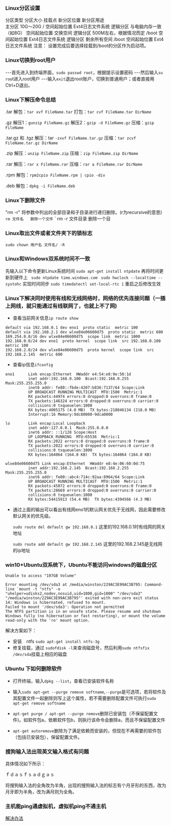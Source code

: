 ### Linux分区设置
分区类型            分区大小            挂载点        新分区位置             新分区用途    
  主分区              10G～20G            /         空间起始位置          Ext4日志文件系统
  逻辑分区        与电脑内存一致（如8G）               空间起始位置             交换空间
  逻辑分区        500M左右，根据情况而定     /boot     空间起始位置          Ext4日志文件系统
  逻辑分区             剩余所有空间         /boot     空间起始位置          Ext4日志文件系统
  注意： 设置完成后要选择挂载到/boot的分区作为启动项。

### Linux切换到root用户
---首先进入到终端界面，`sudo passwd root`，根据提示设置密码
  ---然后输入`su roo`t进入root用户
  ---输入`exit`退出root账户，切换到普通用户；或者直接用Ctrl+D退出。

### Linux下解压命令总结
.tar 
  解包：`tar xvf FileName.tar`
  打包：`tar cvf FileName.tar DirName`

  .gz
  解压1：`gunzip FileName.gz`
  解压2：`gzip -d FileName.gz`
  压缩：`gzip FileName`

  .tar.gz 和 .tgz
  解压：tar `-zxvf FileName.tar.gz`
  压缩：`tar zcvf FileName.tar.gz DirName`

  .zip
  解压：`unzip FileName.zip`
  压缩：`zip FileName.zip DirName`

  .rar
  解压：`rar x FileName.rar`
  压缩：`rar a FileName.rar DirName`

  .rpm
  解包：`rpm2cpio FileName.rpm | cpio -div`

  .deb
  解包：`dpkg -i FileName.deb`

### Linux下删除文件
"rm -r" 将参数中列出的全部目录和子目录进行递归删除。(r为recursive的意思)
 ` rm 文件名   删除一个文件`
 ` rm -r 文件目录  删除一个目

### Linux取出文件或者文件夹下的锁标志
`sudo chown 用户名 文件名/ -R`

### Linux和Windows双系统时间不一致
先输入以下命令更新Linux系统时间
  `sudo apt-get install ntpdate`
  再将时间更新到硬件上
 ` sudo ntpdate time.windows.com`
 ` sudo hwclock --localtime --systohc`
  实现时间同步
  `sudo timedatectl set-local-rtc 1`
  重启之后修改生效

### Linux下解决同时使用有线和无线网络时，网络的优先连接问题（一插上网线，就只能通过有线联网了，也就上不了网)

- 查看当前网关信息`ip route show`

```
default via 192.168.0.1 dev eno1  proto static  metric 100 
default via 192.168.2.1 dev wlxe84e06600d75  proto static  metric 600 
169.254.0.0/16 dev wlxe84e06600d75  scope link  metric 1000 
192.168.0.0/24 dev eno1  proto kernel  scope link  src 192.168.0.100  metric 100 
192.168.2.0/24 dev wlxe84e06600d75  proto kernel  scope link  src 192.168.2.145  metric 600 
```

- 查看ip信息`ifconfig`

```
eno1      Link encap:Ethernet  HWaddr e4:54:e8:9e:50:1d  
          inet addr:192.168.0.100  Bcast:192.168.0.255  Mask:255.255.255.0
          inet6 addr: fe80::fbde:4207:b836:7137/64 Scope:Link
          UP BROADCAST RUNNING MULTICAST  MTU:1500  Metric:1
          RX packets:44974 errors:0 dropped:0 overruns:0 frame:0
          TX packets:146324 errors:0 dropped:0 overruns:0 carrier:0
          collisions:0 txqueuelen:1000 
          RX bytes:4005175 (4.0 MB)  TX bytes:218046134 (218.0 MB)
          Interrupt:16 Memory:9dc80000-9dca0000 

lo        Link encap:Local Loopback  
          inet addr:127.0.0.1  Mask:255.0.0.0
          inet6 addr: ::1/128 Scope:Host
          UP LOOPBACK RUNNING  MTU:65536  Metric:1
          RX packets:2022 errors:0 dropped:0 overruns:0 frame:0
          TX packets:2022 errors:0 dropped:0 overruns:0 carrier:0
          collisions:0 txqueuelen:1000 
          RX bytes:164064 (164.0 KB)  TX bytes:164064 (164.0 KB)

wlxe84e06600d75 Link encap:Ethernet  HWaddr e8:4e:06:60:0d:75  
          inet addr:192.168.2.145  Bcast:192.168.2.255  Mask:255.255.255.0
          inet6 addr: fe80::abc4:714c:92aa:8964/64 Scope:Link
          UP BROADCAST RUNNING MULTICAST  MTU:1500  Metric:1
          RX packets:45072 errors:0 dropped:0 overruns:0 frame:0
          TX packets:28669 errors:0 dropped:0 overruns:0 carrier:0
          collisions:0 txqueuelen:1000 
          RX bytes:54415913 (54.4 MB)  TX bytes:4394566 (4.3 MB)

```

- 通过上面的输出可以看出有线网eno1的默认网关优先于无线网，因此需要修改默认网关的优先级。

  `sudo route del default gw 192.168.0.1` 这里的192.168.0.1时有线网的网关地址

  `sudo route add default gw 192.168.2.145` 这里的192.168.2.145是无线网的ip地址

### win10+Ubuntu双系统下，Ubuntu不能访问windows的磁盘分区

```shell
Unable to access "107GB Volume"

Error mounting /dev/sda3 at /media/winston/229AC3E99AC3B795: Command-line `mount -t "ntfs" -o "uhelper=udisks2,nodev,nosuid,uid=1000,gid=1000" "/dev/sda3" "/media/winston/229AC3E99AC3B795"' exited with non-zero exit status 14: Windows is hibernated, refused to mount.
Failed to mount '/dev/sda3': Operation not permitted
The NTFS partition is in an unsafe state. Please resume and shutdown
Windows fully (no hibernation or fast restarting), or mount the volume
read-only with the 'ro' mount option.

```

解决方案如下：

- 安装　ntfs   `sudo apt-get install ntfs-3g`
- 修复挂载，通过 `sudofdisk -l`来查询磁盘号，然后利用`sudo ntfsfix /dev/sda`挂载上相应的磁盘

### Ubuntu 下如何删除软件

- 打开终端，输入`dpkg --list`，查看已安装软件名称
- 输入`sudo apt-get --purge remove softname`,`--purge`是可选项，若将软件及其配置文件一起删除则写上这个属性，若不需要删除配置文件可执行`sudo apt-get remove softname`

- `apt-get purge / apt-get --purge remove`删除已安装包（不保留配置文件)。如软件包a，依赖软件包b，则执行该命令会删除a，而且不保留配置文件

- `apt-get autoremove`删除为了满足依赖而安装的，但现在不再需要的软件包（包括已安装包），保留配置文件。

### 搜狗输入法出现英文输入格式有问题

具体情况如下所示：

ｆｄａｓｆｓａｄｇａｓ

将搜狗输入法的全角改为半角，出现的搜狗输入法的标志有个月牙形的东西，改为月牙即为半角，改为满月则为全角。

### 主机能ping通虚拟机，虚拟机ping不通主机

[解决办法](https://blog.csdn.net/hskw444273663/article/details/81301470?utm_medium=distribute.pc_relevant.none-task-blog-title-4&spm=1001.2101.3001.4242)